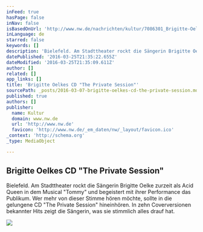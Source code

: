```yaml
---
inFeed: true
hasPage: false
inNav: false
isBasedOnUrl: 'http://www.nw.de/nachrichten/kultur/7086301_Brigitte-Oelkes-CD-The-Private-Session.html'
inLanguage: de
starred: false
keywords: []
description: 'Bielefeld. Am Stadttheater rockt die Sängerin Brigitte Oelke zurzeit als Acid Queen in dem Musical "Tommy" und begeistert mit ihrer Performance das Publikum. Wer mehr von dieser Stimme hören möchte, sollte in die gelungene CD "The Private Session" hineinhören. In zehn Coverversionen bekannter Hits zeigt die Sängerin, was sie stimmlich alles drauf hat.'
datePublished: '2016-03-25T21:35:22.655Z'
dateModified: '2016-03-25T21:35:09.611Z'
author: []
related: []
app_links: []
title: 'Brigitte Oelkes CD "The Private Session"'
sourcePath: _posts/2016-03-07-brigitte-oelkes-cd-the-private-session.md
published: true
authors: []
publisher:
  name: Kultur
  domain: www.nw.de
  url: 'http://www.nw.de'
  favicon: 'http://www.nw.de/_em_daten/nw/_layout/favicon.ico'
_context: 'http://schema.org'
_type: MediaObject

---
```

<article style=""><h1>Brigitte Oelkes CD "The Private Session"</h1><p>Bielefeld. Am Stadttheater rockt die Sängerin Brigitte Oelke zurzeit als Acid Queen in dem Musical "Tommy" und begeistert mit ihrer Performance das Publikum. Wer mehr von dieser Stimme hören möchte, sollte in die gelungene CD "The Private Session" hineinhören. In zehn Coverversionen bekannter Hits zeigt die Sängerin, was sie stimmlich alles drauf hat.</p><img src="https://s3-us-west-2.amazonaws.com/the-grid-img/p/115f2e052150d74e078d1572e9676848246fa4fe.jpg" /></article>